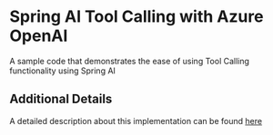 # Spring AI Tool Calling with Azure OpenAI

A sample code that demonstrates the ease of using Tool Calling functionality using Spring AI

## Additional Details
A detailed description about this implementation can be found [here](https://smoothed9.medium.com/tool-calling-with-spring-ai-3201017b14a1)
